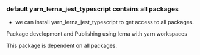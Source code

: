 ### default yarn_lerna_jest_typescript contains all packages

* we can install yarn_lerna_jest_typescript to get access to all packages.

Package development and Publishing using lerna with yarn workspaces  

This package is dependent on all packages.
